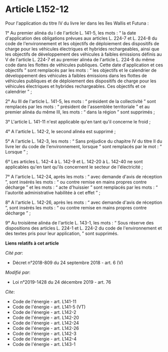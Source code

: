 # Article L152-12

Pour l'application du titre IV du livre Ier dans les îles Wallis et Futuna :

1° Au premier alinéa du I de l'article L. 141-5, les mots : “ la date d'application des obligations prévues aux articles L.
224-7 et L. 224-8 du code de l'environnement et les objectifs de déploiement des dispositifs de charge pour les véhicules
électriques et hybrides rechargeables, ainsi que les objectifs de développement des véhicules à faibles émissions définis au
V de l'article L. 224-7 et au premier alinéa de l'article L. 224-8 du même code dans les flottes de véhicules publiques.
Cette date d'application et ces objectifs ” sont remplacés par les mots : “ les objectifs et le calendrier de développement
des véhicules à faibles émissions dans les flottes de véhicules publiques et de déploiement des dispositifs de charge pour
les véhicules électriques et hybrides rechargeables. Ces objectifs et ce calendrier ” ;

2° Au III de l'article L. 141-5, les mots : “ président de la collectivité ” sont remplacés par les mots : “ président de
l'assemblée territoriale ” et au premier alinéa du même III, les mots : “ dans la région ” sont supprimés ;

3° L'article L. 141-11 n'est applicable qu'en tant qu'il concerne le froid ;

4° A l'article L. 142-2, le second alinéa est supprimé ;

5° A l'article L. 142-3, les mots : “ Sans préjudice du chapitre IV du titre II du livre Ier du code de l'environnement,
lorsque “ sont remplacés par le mot : “ Lorsque ” ;

6° Les articles L. 142-4 à L. 142-9 et L. 142-20 à L. 142-40 ne sont applicables qu'en tant qu'ils concernent le secteur de
l'électricité ;

7° A l'article L. 142-24, après les mots : “ avec demande d'avis de réception ”, sont insérés les mots : “ ou contre remise
en mains propres contre décharge ” et les mots : “ acte d'huissier ” sont remplacés par les mots : “ l'autorité
administrative habilitée à cet effet ” ;

8° A l'article L. 142-26, après les mots : “ avec demande d'avis de réception ”, sont insérés les mots : “ ou contre remise
en mains propres contre décharge ” ;

9° Au troisième alinéa de l'article L. 143-1, les mots : “ Sous réserve des dispositions des articles L. 224-1 et L. 224-2 du
code de l'environnement et des textes pris pour leur application, ” sont supprimés.

**Liens relatifs à cet article**

_Cité par_:

  - Décret n°2018-809 du 24 septembre 2018 - art. 6 (V)

_Modifié par_:

  - Loi n°2019-1428 du 24 décembre 2019 - art. 76

_Cite_:

  - Code de l'énergie - art. L141-11
  - Code de l'énergie - art. L141-5 (VT)
  - Code de l'énergie - art. L142-2
  - Code de l'énergie - art. L142-20
  - Code de l'énergie - art. L142-24
  - Code de l'énergie - art. L142-26
  - Code de l'énergie - art. L142-3
  - Code de l'énergie - art. L142-4
  - Code de l'énergie - art. L143-1
